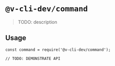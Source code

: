 # `@v-cli-dev/command`

> TODO: description

## Usage

```
const command = require('@v-cli-dev/command');

// TODO: DEMONSTRATE API
```
